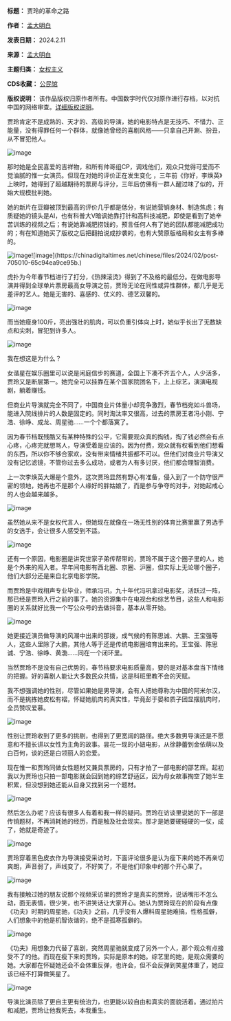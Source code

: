 

**标题：** 贾玲的革命之路  

**作者：** [孟大明白](https://chinadigitaltimes.net/space/孟大明白)  

**发表日期：** 2024.2.11  

**来源：** [孟大明白](https://web.archive.org/web/https://mp.weixin.qq.com/s/oxsxd-K2H2L-QNq0JDJ1Dw)  

**主题归类：** [女权主义](https://chinadigitaltimes.net/space/女权主义)  

**CDS收藏：** [公民馆](https://chinadigitaltimes.net/space/%E5%85%AC%E6%B0%91%E9%A6%86)  

**版权说明：** 该作品版权归原作者所有。中国数字时代仅对原作进行存档，以对抗中国的网络审查。[详细版权说明](https://chinadigitaltimes.net/chinese/copyright)。


贾玲肯定不是成熟的、天才的、高级的导演，她的电影特点是无技巧、不惜力、正能量，没有得罪任何一个群体，就像她曾经的喜剧风格——只拿自己开涮、扮丑，从不冒犯他人。


![image](https://chinadigitaltimes.net/chinese/files/2024/02/post-705010-65c94ea9be72c.)


那时她是全民喜爱的吉祥物，和所有帅哥组CP，调戏他们，观众只觉得可爱而不觉油腻的惟一女演员。但现在对她的评价正在发生变化 ，三年前《你好，李焕英》上映时，她得到了超越期待的票房与评分，三年后仿佛有一群人醒过味了似的，开始大规模批判她。


她的新片在豆瓣被顶到最高的评价几乎都是低分，有说她营销身材、制造焦虑；有质疑她的镜头是AI，也有科普大V暗讽她靠打针和高科技减肥，即使是看到了她辛苦训练的视频之后；有说她靠减肥捞钱的，预言任何人有了她的团队都能减肥成功的；有在知道她买了版权之后把翻拍说成抄袭的，也有大赞原版格局和女主有多棒的。


![image](https://chinadigitaltimes.net/chinese/files/2024/02/post-705010-65c94ea9c524a.)![image](https://chinadigitaltimes.net/chinese/files/2024/02/post-705010-65c94ea9ce95b.)


虎扑为今年春节档进行了打分，《热辣滚烫》得到了不及格的最低分。在做电影导演并得到全球单片票房最高女导演之前，贾玲无论在同性或异性群体，都几乎是无差评的艺人。她是无害的、喜感的、仗义的、德艺双馨的。


![image](https://chinadigitaltimes.net/chinese/files/2024/02/post-705010-65c94ea9d9875.)


而当她瘦身100斤，亮出强壮的肌肉，可以负重引体向上时，她似乎长出了无数缺点和尖刺，冒犯到许多人。


![image](https://chinadigitaltimes.net/chinese/files/2024/02/post-705010-65c94ea9e1a87.)


我在想这是为什么？


女谐星在娱乐圈里可以说是闲庭信步的赛道，全国上下凑不齐五个人，人少活多，贾玲又是断层第一。她完全可以挂靠在某个国家院团名下，上上综艺，演演电视剧，躺着赚钱。


但商业片导演就完全不同了，中国商业片体量小却竞争激烈，春节档宛如斗兽场，能进入院线排片的人数是固定的。同时淘汰率又很高，过去的票房王者冯小刚、宁浩、徐峥、成龙、周星驰……一个个都落寞了。


因为春节档既残酷又有某种特殊的公平，它需要观众真的掏钱，掏了钱必然会有点心疼，心疼完就想骂人，导演受着是应该的。因为付费，观众就有权看到他们想看的东西，所以你不够合家欢，没有带来情绪共振都不可以。但他们对商业片导演又没有记忆滤镜，不管你过去多么成功，或者为人有多讨厌，他们都会理智消费。


上一次李焕英大爆是个意外，这次贾玲显然有野心有准备，侵入到了一个防守很严密的领地，她再也不是那个人缘好的胖姑娘了，而是参与争夺的对手，对她起戒心的人也会越来越多。


![image](https://chinadigitaltimes.net/chinese/files/2024/02/post-705010-65c94ea9e9dcc.)


虽然她从来不是女权代言人，但她现在就像在一场无性别的体育比赛里赢了男选手的女选手，会让很多人感受到不适。


![image](https://chinadigitaltimes.net/chinese/files/2024/02/post-705010-65c94ea9f11eb.)


还有一个原因，电影圈是讲究世家子弟传帮带的，贾玲不属于这个圈子里的人，她是个外来的闯入者。早年间电影有西北圈、京圈、沪圈，但实际上无论哪个圈子，他们大部分还是来自北京电影学院。


而贾玲是中戏相声专业毕业，师承冯巩，九十年代冯巩拿过电影奖，活跃过一阵，那已经是贾玲入行之前的事了。她的资源集中在电视台和综艺节目，这些人和电影圈的关系就好比我一个写公众号的去做抖音，基本从零开始。


![image](https://chinadigitaltimes.net/chinese/files/2024/02/post-705010-65c94eaa05a63.)


她更接近演员做导演的风潮中出来的那拨，成气候的有陈思诚、大鹏、王宝强等人，这些人里除了大鹏，其他人等于还是传统电影圈培育出来的。王宝强、陈思诚、宁浩、徐峥、黄渤……同在一个闭环里。


当然贾玲不是没有自己优势的，春节档要求电影质量高，要的是对基本盘当下情绪的把握。好的喜剧人能让大多数民众共情，这是科班里教不会的天赋。


我不想强调她的性别，尽管如果她是男导演，会有人把她尊称为中国的阿米尔汉，而不是挑拣她皮松有褶，怀疑她肌肉的真实性，毕竟彭于晏和质子团显摆肌肉时，全员赞叹爱慕。


![image](https://chinadigitaltimes.net/chinese/files/2024/02/post-705010-65c94eaa0e041.)


性别让贾玲收到了更多的挑剔，也得到了更宽阔的路径。绝大多数男导演还是不愿意和不擅长讲以女性为主角的故事。昙花一现的小妞电影，从徐静蕾到金依萌以及白百何，谈的还是白领丽人的恋爱。


现在惟一和贾玲同做女性题材又兼具票房的，只有才拍了一部电影的邵艺辉。起初我以为贾玲也只拍一部电影就会回到她的综艺舒适区，因为母女故事掏空了她半生积累，但没想到她还能从自身又找到另一个题材。


![image](https://chinadigitaltimes.net/chinese/files/2024/02/post-705010-65c94eaa159b3.)


然后怎么办呢？应该有很多人有着和我一样的疑问。贾玲在访谈里说她的下一部是传销题材，不再消耗她的经历，而是触及社会现实。那才是她要硬碰硬的一仗，成了，她就是奇迹了。


![image](https://chinadigitaltimes.net/chinese/files/2024/02/post-705010-65c94eaa1f89d.)


贾玲穿着黑色皮衣作为导演接受采访时，下面评论很多是认为瘦下来的她不再亲切爽朗，声音弱了，声线变了，不好笑了，不是他们印象中的那个开心果了。


![image](https://chinadigitaltimes.net/chinese/files/2024/02/post-705010-65c94eaa27d1a.)


我有接触过她的朋友说那个视频采访里的贾玲才是真实的贾玲，说话嘴形不怎么动，面无表情，很少笑，也不讲笑话让大家开心。她认为贾玲现在的阶段有点像《功夫》时期的周星驰，《功夫》之前，几乎没有人爆料周星驰难搞，性格孤僻，人们想象中的他是机智诙谐的，绝不是孤寒孤僻的。


![image](https://chinadigitaltimes.net/chinese/files/2024/02/post-705010-65c94eaa2eb89.)


《功夫》用想象力代替了喜剧，突然周星驰就变成了另外一个人，那个观众有点接受不了的他。而现在瘦下来的贾玲，实际是原本的她。综艺里的她，是观众需要的她。大家都在怀疑她还会不会体重反弹，也许会，但不会反弹到笑星体重了，她应该已经不打算做笑星了。


![image](https://chinadigitaltimes.net/chinese/files/2024/02/post-705010-65c94eaa35f34.)


导演比演员除了更自主更有统治力，也更能以较自由和真实的面貌活着。通过拍片和减肥，贾玲让他我死去，本我重生。

